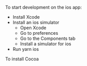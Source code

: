 To start development on the ios app:
* Install Xcode
* Install an ios simulator
  * Open Xcode
  * Go to preferences
  * Go to the Components tab
  * Install a simulator for ios
* Run yarn ios

To install Cocoa